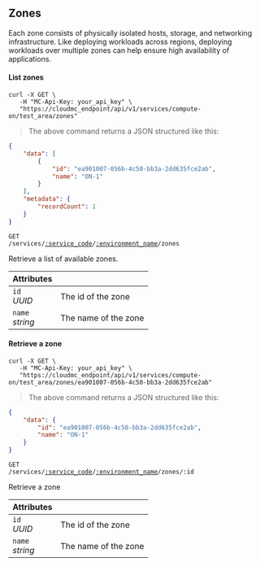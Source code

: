 ## Zones

Each zone consists of physically isolated hosts, storage, and networking infrastructure. Like deploying workloads across regions, deploying workloads over multiple zones can help ensure high availability of applications.

#### List zones

```shell
curl -X GET \
   -H "MC-Api-Key: your_api_key" \
   "https://cloudmc_endpoint/api/v1/services/compute-on/test_area/zones"
```
> The above command returns a JSON structured like this:

```json
{
    "data": [
        {
            "id": "ea901007-056b-4c50-bb3a-2dd635fce2ab",
            "name": "ON-1"
        }
    ],
    "metadata": {
        "recordCount": 1
    }
}
```

<code>GET /services/<a href="#administration-service-connections">:service_code</a>/<a href="#administration-environments">:environment_name</a>/zones</code>

Retrieve a list of available zones.

Attributes | &nbsp;
---------- | -----
`id`<br/>*UUID* | The id of the zone
`name`<br/>*string* | The name of the zone

#### Retrieve a zone

```shell
curl -X GET \
   -H "MC-Api-Key: your_api_key" \
   "https://cloudmc_endpoint/api/v1/services/compute-on/test_area/zones/ea901007-056b-4c50-bb3a-2dd635fce2ab"
```
> The above command returns a JSON structured like this:

```json
{
    "data": {
        "id": "ea901007-056b-4c50-bb3a-2dd635fce2ab",
        "name": "ON-1"
    }
}
```

<code>GET /services/<a href="#administration-service-connections">:service_code</a>/<a href="#administration-environments">:environment_name</a>/zones/:id</code>

Retrieve a zone

Attributes | &nbsp;
---------- | -----
`id`<br/>*UUID* | The id of the zone
`name`<br/>*string* | The name of the zone
